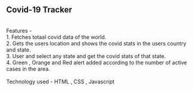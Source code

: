 <h2>Covid-19 Tracker</h2><br>
Features - <br>
1. Fetches totaal covid data of the world. <br>
2. Gets the users location and shows the covid stats in the users country and state.<br>
3. User and select any state and get the covid stats of that state. <br>
4. Green , Orange and Red alert added according to the number of active cases in the area.
<br><br>
Technology used - HTML , CSS , Javascript

